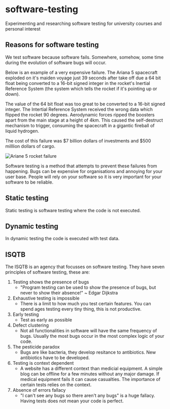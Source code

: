 # software-testing

Experimenting and researching software testing for university courses and personal interest

## Reasons for software testing

We test software because software fails. Somewhere, somehow, some time during the evolution of software bugs will occur.

Below is an example of a very expensive failure. The Ariana 5 spacecraft exploded on it's maiden voyage just 39 seconds after take off due a 64 bit float being converted to a 16-bit signed integer in the rocket's Inertial Reference System (the system which tells the rocket if it's pointing up or down).

The value of the 64 bit float was too great to be converted to a 16-bit signed integer. The Intertial Reference System received the wrong data which flipped the rocket 90 degrees. Aerodynamic forces ripped the boosters apart from the main stage at a height of 4km. This caused the self-destruct mechanism to trigger, consuming the spacecraft in a gigantic fireball of liquid hydrogen.

The cost of this failure was $7 billion dollars of investments and $500 milllion dollars of cargo.

![Ariane 5 rocket failure](https://www.oddee.com/wp-content/uploads/_media/imgs/articles2/a98637_oddee_space_ari.jpg)

Software testing is a method that attempts to prevent these failures from happening. Bugs can be expensive for organisations and annoying for your user base. People will rely on your software so it is very important for your software to be reliable.

## Static testing

Static testing is software testing where the code is not executed.

## Dynamic testing

In dynamic testing the code is executed with test data.

## ISQTB

The ISQTB is an agency that focusses on software testing. They have seven principles of software testing, these are:

1. Testing shows the presence of bugs
   - "Program testing can be used to show the presence of bugs, but never to show their absence!" ~ Edgar Dijkstra
2. Exhaustive testing is impossible
   - There is a limit to how much you test certain features. You can spend ages testing every tiny thing, this is not productive.
3. Early testing
   - Test as early as possible
4. Defect clustering
   - Not all functionalities in software will have the same frequency of bugs. Usually the most bugs occur in the most complex logic of your code.
5. The pesticide paradox
   - Bugs are like bacteria, they develop resitance to antibiotics. New antibiotics have to be developed.
6. Testing is context dependent
   - A website has a different context than medicial equipment. A simple blog can be offline for a few minutes without any major damage. If medical equipment fails it can cause casualties. The importance of certain tests relies on the context.
7. Absence of errors fallacy
   - "I can't see any bugs so there aren't any bugs" is a huge fallacy. Having tests does not mean your code is perfect.
